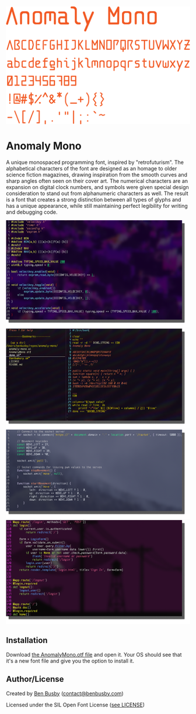 ![Text Demo](img/anomaly_mono_demo.png)

# Anomaly Mono
A unique monospaced programming font, inspired by "retrofuturism". The alphabetical characters of the font are designed as an homage to older science fiction magazines, drawing inspiration from the smooth curves and sharp angles often seen on their cover art. The numerical characters are an expansion on digital clock numbers, and symbols were given special design consideration to stand out from alphanumeric characters as well. The result is a font that creates a strong distinction between all types of glyphs and has a unique appearance, while still maintaining perfect legibility for writing and debugging code.

![Screenshot - C](img/screenshot_c.png)
![Screenshot - Bash](img/screenshot_bash.png)
![Screenshot - JavaScript](img/screenshot_js.png)
![Screenshot - Python](img/screenshot_python.png)

## Installation
Download [the AnomalyMono.otf file](AnomalyMono.otf) and open it. Your OS should see that it's a new font file and give you the option to install it.

## Author/License
Created by [Ben Busby](https://benbusby.com) (contact@benbusby.com)

Licensed under the SIL Open Font License ([see LICENSE](LICENSE))
